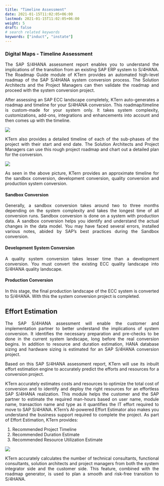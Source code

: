 ```yaml
---
title: "Timeline Assessment"
date: 2021-01-15T11:02:05+06:00
lastmod: 2021-01-15T11:02:05+06:00
weight: 5
draft: false
# search related keywords
keywords: ["induct", "instate"]
---
```

<div style='text-align: justify;'>

### Digital Maps - Timeline Assessment

The SAP S/4HANA assessment report enables you to understand the implications of the transition from an existing SAP ERP system to S/4HANA. The Roadmap Guide module of KTern provides an automated high-level roadmap of the SAP S/4HANA system conversion process. The Solution Architects and the Project Managers can then validate the roadmap and proceed with the system conversion project.

After assessing an SAP ECC landscape completely, KTern auto-generates a roadmap and timeline for your S/4HANA conversion. This roadmap/timeline is custom-made for your system only. It takes system complexity, customizations, add-ons, integrations and enhancements into account and then comes up with the timeline.

![](https://storage.googleapis.com/ktern-docs-files/ta-1.png)

KTern also provides a detailed timeline of each of the sub-phases of the project with their start and end date. The Solution Architects and Project Managers can use this rough project roadmap and chart out a detailed plan for the conversion.

![](https://storage.googleapis.com/ktern-docs-files/ta-2.png)

As seen in the above picture, KTern provides an approximate timeline for the sandbox conversion, development conversion, quality conversion and production system conversion.

#### Sandbox Conversion

Generally, a sandbox conversion takes around two to three months depending on the system complexity and takes the longest time of all conversion runs. Sandbox conversion is done on a system with production data. A sandbox conversion helps you identify and understand the actual changes in the data model. You may have faced several errors, installed various notes, abided by SAP’s best practices during the Sandbox conversion.

#### Development System Conversion

A quality system conversion takes lesser time than a development conversion. You must convert the existing ECC quality landscape into S/4HANA quality landscape.

#### Production Conversion

In this stage, the final production landscape of the ECC system is converted to S/4HANA. With this the system conversion project is completed.

## Effort Estimation

The SAP S/4HANA assessment will enable the customer and implementation partner to better understand the implications of system conversion. It identifies the necessary preparation and pre-checks to be done in the current system landscape, long before the real conversion begins. In addition to resource and duration estimation, HANA database sizing and hardware sizing is estimated for an SAP S/4HANA conversion project.

Based on this SAP S/4HANA assessment report, KTern will use its inbuilt effort estimation engine to accurately predict the efforts and resources for a conversion project.

KTern accurately estimates costs and resources to optimize the total cost of conversion and to identify and deploy the right resources for an effortless SAP S/4HANA realization. This module helps the customer and the SAP partner to estimate the required man-hours based on user name, module name, transaction name and type as it quantifies the IT effort required to move to SAP S/4HANA. KTern’s AI-powered Effort Estimator also makes you understand the business support required to complete the project. As part of Effort Estimation, KTern provides:

1. Recommended Project Timeline
2. Recommended Duration Estimate
3. Recommended Resource Utilization Estimate

![](https://storage.googleapis.com/ktern-docs-files/ta-3.png)

KTern accurately calculates the number of technical consultants, functional consultants, solution architects and project managers from both the system integrator side and the customer side. This feature, combined with the roadmap generator, is used to plan a smooth and risk-free transition to S/4HANA.

</div>